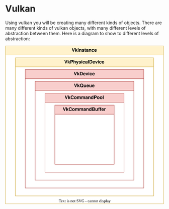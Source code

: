 # Vulkan

Using vulkan you will be creating many different kinds of objects. There are many different kinds of vulkan objects, with many different levels of abstraction between them. Here is a diagram to show to different levels of abstraction:

![vulkan_abstraction](media/diagrams/vulkan_abstraction.svg)

